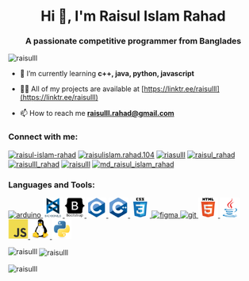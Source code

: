 <h1 align="center">Hi 👋, I'm Raisul Islam Rahad</h1>
<h3 align="center">A passionate competitive programmer from Banglades</h3>

<p align="left"> <img src="https://komarev.com/ghpvc/?username=raisulll&label=Profile%20views&color=0e75b6&style=flat" alt="raisulll" /> </p>

- 🌱 I’m currently learning **c++, java, python, javascript**

- 👨‍💻 All of my projects are available at [https://linktr.ee/raisulll](https://linktr.ee/raisulll)

- 📫 How to reach me **raisulll.rahad@gmail.com**

<h3 align="left">Connect with me:</h3>
<p align="left">
<a href="https://linkedin.com/in/raisul-islam-rahad" target="blank"><img align="center" src="https://raw.githubusercontent.com/rahuldkjain/github-profile-readme-generator/master/src/images/icons/Social/linked-in-alt.svg" alt="raisul-islam-rahad" height="30" width="40" /></a>
<a href="https://fb.com/raisulislam.rahad.104" target="blank"><img align="center" src="https://raw.githubusercontent.com/rahuldkjain/github-profile-readme-generator/master/src/images/icons/Social/facebook.svg" alt="raisulislam.rahad.104" height="30" width="40" /></a>
<a href="https://instagram.com/riasulll" target="blank"><img align="center" src="https://raw.githubusercontent.com/rahuldkjain/github-profile-readme-generator/master/src/images/icons/Social/instagram.svg" alt="riasulll" height="30" width="40" /></a>
<a href="https://www.codechef.com/users/raisul_rahad" target="blank"><img align="center" src="https://cdn.jsdelivr.net/npm/simple-icons@3.1.0/icons/codechef.svg" alt="raisul_rahad" height="30" width="40" /></a>
<a href="https://www.hackerrank.com/raisulll_rahad" target="blank"><img align="center" src="https://raw.githubusercontent.com/rahuldkjain/github-profile-readme-generator/master/src/images/icons/Social/hackerrank.svg" alt="raisulll_rahad" height="30" width="40" /></a>
<a href="https://codeforces.com/profile/raisulll" target="blank"><img align="center" src="https://raw.githubusercontent.com/rahuldkjain/github-profile-readme-generator/master/src/images/icons/Social/codeforces.svg" alt="raisulll" height="30" width="40" /></a>
<a href="https://www.leetcode.com/md_raisul_islam_rahad" target="blank"><img align="center" src="https://raw.githubusercontent.com/rahuldkjain/github-profile-readme-generator/master/src/images/icons/Social/leet-code.svg" alt="md_raisul_islam_rahad" height="30" width="40" /></a>
</p>

<h3 align="left">Languages and Tools:</h3>
<p align="left"> <a href="https://www.arduino.cc/" target="_blank" rel="noreferrer"> <img src="https://cdn.worldvectorlogo.com/logos/arduino-1.svg" alt="arduino" width="40" height="40"/> </a> <a href="https://backbonejs.org" target="_blank" rel="noreferrer"> <img src="https://raw.githubusercontent.com/devicons/devicon/master/icons/backbonejs/backbonejs-original-wordmark.svg" alt="backbonejs" width="40" height="40"/> </a> <a href="https://getbootstrap.com" target="_blank" rel="noreferrer"> <img src="https://raw.githubusercontent.com/devicons/devicon/master/icons/bootstrap/bootstrap-plain-wordmark.svg" alt="bootstrap" width="40" height="40"/> </a> <a href="https://www.cprogramming.com/" target="_blank" rel="noreferrer"> <img src="https://raw.githubusercontent.com/devicons/devicon/master/icons/c/c-original.svg" alt="c" width="40" height="40"/> </a> <a href="https://www.w3schools.com/cpp/" target="_blank" rel="noreferrer"> <img src="https://raw.githubusercontent.com/devicons/devicon/master/icons/cplusplus/cplusplus-original.svg" alt="cplusplus" width="40" height="40"/> </a> <a href="https://www.w3schools.com/css/" target="_blank" rel="noreferrer"> <img src="https://raw.githubusercontent.com/devicons/devicon/master/icons/css3/css3-original-wordmark.svg" alt="css3" width="40" height="40"/> </a> <a href="https://www.figma.com/" target="_blank" rel="noreferrer"> <img src="https://www.vectorlogo.zone/logos/figma/figma-icon.svg" alt="figma" width="40" height="40"/> </a> <a href="https://git-scm.com/" target="_blank" rel="noreferrer"> <img src="https://www.vectorlogo.zone/logos/git-scm/git-scm-icon.svg" alt="git" width="40" height="40"/> </a> <a href="https://www.w3.org/html/" target="_blank" rel="noreferrer"> <img src="https://raw.githubusercontent.com/devicons/devicon/master/icons/html5/html5-original-wordmark.svg" alt="html5" width="40" height="40"/> </a> <a href="https://www.java.com" target="_blank" rel="noreferrer"> <img src="https://raw.githubusercontent.com/devicons/devicon/master/icons/java/java-original.svg" alt="java" width="40" height="40"/> </a> <a href="https://developer.mozilla.org/en-US/docs/Web/JavaScript" target="_blank" rel="noreferrer"> <img src="https://raw.githubusercontent.com/devicons/devicon/master/icons/javascript/javascript-original.svg" alt="javascript" width="40" height="40"/> </a> <a href="https://www.linux.org/" target="_blank" rel="noreferrer"> <img src="https://raw.githubusercontent.com/devicons/devicon/master/icons/linux/linux-original.svg" alt="linux" width="40" height="40"/> </a> <a href="https://www.python.org" target="_blank" rel="noreferrer"> <img src="https://raw.githubusercontent.com/devicons/devicon/master/icons/python/python-original.svg" alt="python" width="40" height="40"/> </a> </p>

<p><img align="left" src="https://github-readme-stats.vercel.app/api/top-langs?username=raisulll&show_icons=true&locale=en&layout=compact" alt="raisulll" /></p>

<p>&nbsp;<img align="center" src="https://github-readme-stats.vercel.app/api?username=raisulll&show_icons=true&locale=en" alt="raisulll" /></p>

<p><img align="center" src="https://github-readme-streak-stats.herokuapp.com/?user=raisulll&" alt="raisulll" /></p>
